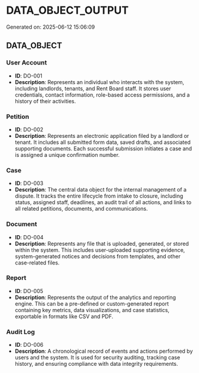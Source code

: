 # DATA_OBJECT_OUTPUT

Generated on: 2025-06-12 15:06:09

## DATA_OBJECT

### User Account

- **ID**: DO-001
- **Description**: Represents an individual who interacts with the system, including landlords, tenants, and Rent Board staff. It stores user credentials, contact information, role-based access permissions, and a history of their activities.

### Petition

- **ID**: DO-002
- **Description**: Represents an electronic application filed by a landlord or tenant. It includes all submitted form data, saved drafts, and associated supporting documents. Each successful submission initiates a case and is assigned a unique confirmation number.

### Case

- **ID**: DO-003
- **Description**: The central data object for the internal management of a dispute. It tracks the entire lifecycle from intake to closure, including status, assigned staff, deadlines, an audit trail of all actions, and links to all related petitions, documents, and communications.

### Document

- **ID**: DO-004
- **Description**: Represents any file that is uploaded, generated, or stored within the system. This includes user-uploaded supporting evidence, system-generated notices and decisions from templates, and other case-related files.

### Report

- **ID**: DO-005
- **Description**: Represents the output of the analytics and reporting engine. This can be a pre-defined or custom-generated report containing key metrics, data visualizations, and case statistics, exportable in formats like CSV and PDF.

### Audit Log

- **ID**: DO-006
- **Description**: A chronological record of events and actions performed by users and the system. It is used for security auditing, tracking case history, and ensuring compliance with data integrity requirements.

